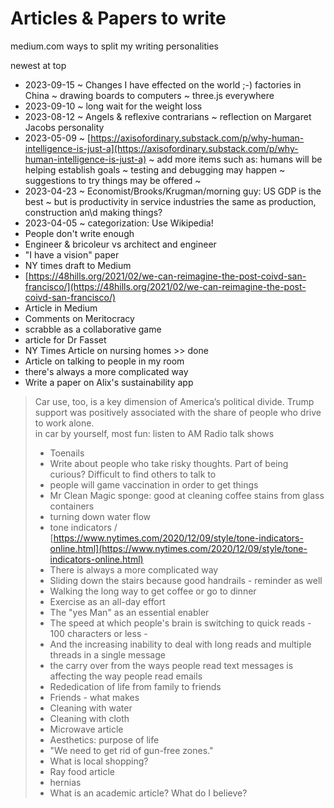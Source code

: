# Articles & Papers to write

medium.com ways to split my writing personalities

newest at top

* 2023-09-15 ~ Changes I have effected on the world ;-) factories in China ~ drawing boards to computers ~ three.js everywhere 
* 2023-09-10 ~ long wait for the weight loss
* 2023-08-12 ~ Angels & reflexive contrarians ~ reflection on Margaret Jacobs personality
* 2023-05-09 ~ [https://axisofordinary.substack.com/p/why-human-intelligence-is-just-a](https://axisofordinary.substack.com/p/why-human-intelligence-is-just-a) ~ add more items such as: humans will be helping establish goals ~ testing and debugging may happen ~ suggestions to try things may be offered ~
* 2023-04-23 ~ Economist/Brooks/Krugman/morning guy: US GDP is the best ~ but is productivity in service industries the same as production, construction an\\d making things?
* 2023-04-05 ~ categorization: Use Wikipedia!
* People don't write enough
* Engineer & bricoleur vs architect and engineer
* "I have a vision" paper
* NY times draft to Medium
* [https://48hills.org/2021/02/we-can-reimagine-the-post-coivd-san-francisco/](https://48hills.org/2021/02/we-can-reimagine-the-post-coivd-san-francisco/)
* Article in Medium
* Comments on Meritocracy
* scrabble as a collaborative game
* article for Dr Fasset
* NY Times Article on nursing homes >> done
* Article on talking to people in my room
* there's always a more complicated way
* Write a paper on Alix's sustainability app

> Car use, too, is a key dimension of America’s political divide. Trump support was positively associated with the share of people who drive to work alone.  
> in car by yourself, most fun: listen to AM Radio talk shows
> 
> * Toenails
> * Write about people who take risky thoughts. Part of being curious? Difficult to find others to talk to
> * people will game vaccination in order to get things
> * Mr Clean Magic sponge: good at cleaning coffee stains from glass containers
> * turning down water flow
> * tone indicators / [https://www.nytimes.com/2020/12/09/style/tone-indicators-online.html](https://www.nytimes.com/2020/12/09/style/tone-indicators-online.html)
> * There is always a more complicated way
> * Sliding down the stairs because good handrails - reminder as well
> * Walking the long way to get coffee or go to dinner
> * Exercise as an all-day effort
> * The "yes Man" as an essential enabler
> * The speed at which people's brain is switching to quick reads - 100 characters or less -
> * And the increasing inability to deal with long reads and multiple threads in a single message
> * the carry over from the ways people read text messages is affecting the way people read emails
> * Rededication of life from family to friends
> * Friends - what makes
> * Cleaning with water
> * Cleaning with cloth
> * Microwave article
> * Aesthetics: purpose of life
> * "We need to get rid of gun-free zones."
> * What is local shopping?
> * Ray food article
> * hernias
> * What is an academic article? What do I believe?